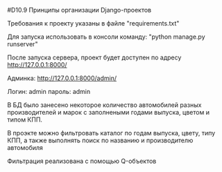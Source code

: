 #D10.9 Принципы организации Django-проектов

Требования к проекту указаны в файле "requirements.txt"

Для запуска использовать в консоли команду: "python manage.py runserver"

После запуска сервера, проект будет доступен по адресу http://127.0.0.1:8000/

Админка: http://127.0.0.1:8000/admin/

Логин:  admin
пароль: admin

В БД было занесено некоторое количество автомобилей разных производителей и марок с заполнеными годами выпуска, цветом и типом КПП.

В проэкте можно фильтровать каталог по годам выпуска, цвету, типу КПП, а также выполнять поиск по названию и производителю автомобиля

Фильтрация реализована с помощью Q-объектов
